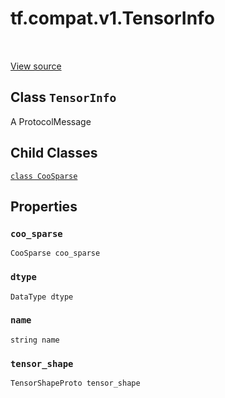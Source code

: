 <div itemscope itemtype="http://developers.google.com/ReferenceObject">
<meta itemprop="name" content="tf.compat.v1.TensorInfo" />
<meta itemprop="path" content="Stable" />
<meta itemprop="property" content="CooSparse"/>
<meta itemprop="property" content="coo_sparse"/>
<meta itemprop="property" content="dtype"/>
<meta itemprop="property" content="name"/>
<meta itemprop="property" content="tensor_shape"/>
</div>

# tf.compat.v1.TensorInfo

<!-- Insert buttons -->

<table class="tfo-notebook-buttons tfo-api" align="left">
</table>

<a target="_blank" href="/code/stable/tensorflow/core/protobuf/meta_graph.proto">View source</a>



## Class `TensorInfo`

<!-- Start diff -->
A ProtocolMessage



<!-- Placeholder for "Used in" -->


## Child Classes
[`class CooSparse`](../../../tf/compat/v1/TensorInfo/CooSparse.md)

## Properties

<h3 id="coo_sparse"><code>coo_sparse</code></h3>

`CooSparse coo_sparse`


<h3 id="dtype"><code>dtype</code></h3>

`DataType dtype`


<h3 id="name"><code>name</code></h3>

`string name`


<h3 id="tensor_shape"><code>tensor_shape</code></h3>

`TensorShapeProto tensor_shape`




